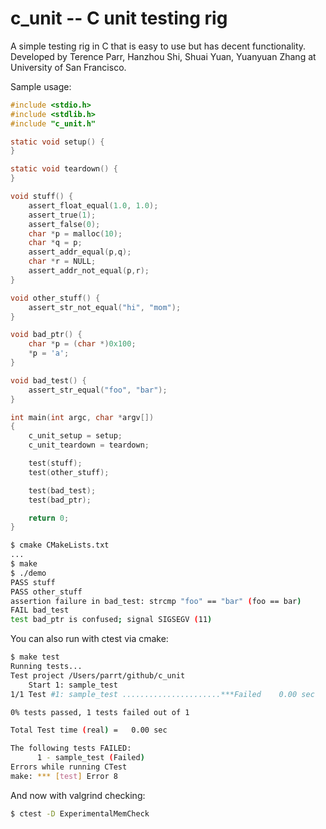 # c_unit -- C unit testing rig

A simple testing rig in C that is easy to use but has decent functionality. Developed by Terence Parr, Hanzhou Shi, Shuai Yuan, Yuanyuan Zhang at University of San Francisco.

Sample usage:

```c
#include <stdio.h>
#include <stdlib.h>
#include "c_unit.h"

static void setup() {
}

static void teardown() {
}

void stuff() {
    assert_float_equal(1.0, 1.0);
    assert_true(1);
    assert_false(0);
    char *p = malloc(10);
    char *q = p;
    assert_addr_equal(p,q);
    char *r = NULL;
    assert_addr_not_equal(p,r);
}

void other_stuff() {
    assert_str_not_equal("hi", "mom");
}

void bad_ptr() {
    char *p = (char *)0x100;
    *p = 'a';
}

void bad_test() {
    assert_str_equal("foo", "bar");
}

int main(int argc, char *argv[])
{
    c_unit_setup = setup;
    c_unit_teardown = teardown;

    test(stuff);
    test(other_stuff);

    test(bad_test);
    test(bad_ptr);

    return 0;
}
```

```bash
$ cmake CMakeLists.txt
...
$ make
$ ./demo
PASS stuff
PASS other_stuff
assertion failure in bad_test: strcmp "foo" == "bar" (foo == bar)
FAIL bad_test
test bad_ptr is confused; signal SIGSEGV (11)
```

You can also run with ctest via cmake:

```bash
$ make test
Running tests...
Test project /Users/parrt/github/c_unit
    Start 1: sample_test
1/1 Test #1: sample_test ......................***Failed    0.00 sec

0% tests passed, 1 tests failed out of 1

Total Test time (real) =   0.00 sec

The following tests FAILED:
	  1 - sample_test (Failed)
Errors while running CTest
make: *** [test] Error 8
```

And now with valgrind checking:

```bash
$ ctest -D ExperimentalMemCheck
```
